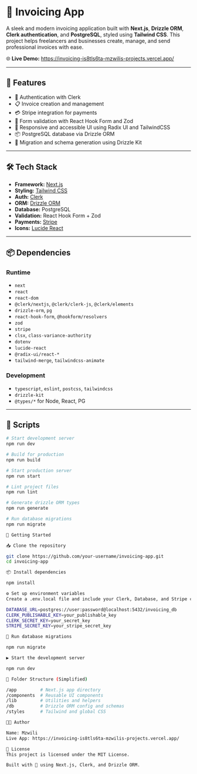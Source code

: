 # 🧾 Invoicing App

A sleek and modern invoicing application built with **Next.js**, **Drizzle ORM**, **Clerk authentication**, and **PostgreSQL**, styled using **Tailwind CSS**. This project helps freelancers and businesses create, manage, and send professional invoices with ease.

🌐 **Live Demo:** <a href="https://invoicing-is8tls6ta-mzwilis-projects.vercel.app/" target="_blank" rel="noopener noreferrer">https://invoicing-is8tls6ta-mzwilis-projects.vercel.app/</a>

---

## 🚀 Features

- 🔐 Authentication with Clerk
- 📋 Invoice creation and management
- 💳 Stripe integration for payments
- 🧰 Form validation with React Hook Form and Zod
- 🎨 Responsive and accessible UI using Radix UI and TailwindCSS
- 📦 PostgreSQL database via Drizzle ORM
- 📄 Migration and schema generation using Drizzle Kit

---

## 🛠️ Tech Stack

- **Framework:** [Next.js](https://nextjs.org/)
- **Styling:** [Tailwind CSS](https://tailwindcss.com/)
- **Auth:** [Clerk](https://clerk.dev/)
- **ORM:** [Drizzle ORM](https://orm.drizzle.team/)
- **Database:** PostgreSQL
- **Validation:** React Hook Form + Zod
- **Payments:** [Stripe](https://stripe.com/)
- **Icons:** [Lucide React](https://lucide.dev/)

---

## 📦 Dependencies

### Runtime

- `next`
- `react`
- `react-dom`
- `@clerk/nextjs`, `@clerk/clerk-js`, `@clerk/elements`
- `drizzle-orm`, `pg`
- `react-hook-form`, `@hookform/resolvers`
- `zod`
- `stripe`
- `clsx`, `class-variance-authority`
- `dotenv`
- `lucide-react`
- `@radix-ui/react-*`
- `tailwind-merge`, `tailwindcss-animate`

### Development

- `typescript`, `eslint`, `postcss`, `tailwindcss`
- `drizzle-kit`
- `@types/*` for Node, React, PG

---

## 📂 Scripts

```bash
# Start development server
npm run dev

# Build for production
npm run build

# Start production server
npm run start

# Lint project files
npm run lint

# Generate drizzle ORM types
npm run generate

# Run database migrations
npm run migrate

🧪 Getting Started

📥 Clone the repository

git clone https://github.com/your-username/invoicing-app.git
cd invoicing-app

📦 Install dependencies

npm install

⚙️ Set up environment variables
Create a .env.local file and include your Clerk, Database, and Stripe credentials:

DATABASE_URL=postgres://user:password@localhost:5432/invoicing_db
CLERK_PUBLISHABLE_KEY=your_publishable_key
CLERK_SECRET_KEY=your_secret_key
STRIPE_SECRET_KEY=your_stripe_secret_key

🔄 Run database migrations

npm run migrate

▶️ Start the development server

npm run dev

📌 Folder Structure (Simplified)

/app         # Next.js app directory
/components  # Reusable UI components
/lib         # Utilities and helpers
/db          # Drizzle ORM config and schemas
/styles      # Tailwind and global CSS

🧑‍💻 Author

Name: Mzwili
Live App: https://invoicing-is8tls6ta-mzwilis-projects.vercel.app/

📄 License
This project is licensed under the MIT License.

Built with 💙 using Next.js, Clerk, and Drizzle ORM.